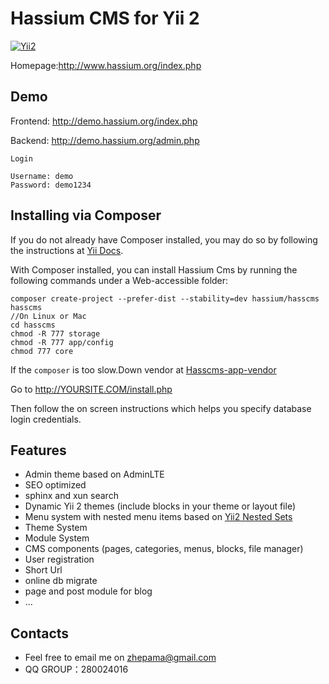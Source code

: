 Hassium CMS for Yii 2
===============================

[![Yii2](https://img.shields.io/badge/Powered_by-Yii_Framework-green.svg?style=flat)](http://www.yiiframework.com/)


Homepage:http://www.hassium.org/index.php

Demo
-----------------------------------
Frontend: http://demo.hassium.org/index.php

Backend: http://demo.hassium.org/admin.php

`Login`

```
Username: demo
Password: demo1234
```

Installing via Composer 
-----------------------------------
If you do not already have Composer installed, you may do so by following the instructions at [Yii Docs](https://github.com/yiisoft/yii2/blob/master/docs/guide/start-installation.md#installing-via-composer-).

With Composer installed, you can install Hassium Cms by running the following commands under a Web-accessible folder:

```
composer create-project --prefer-dist --stability=dev hassium/hasscms hasscms
//On Linux or Mac
cd hasscms
chmod -R 777 storage
chmod -R 777 app/config
chmod 777 core
```

If the `composer` is too slow.Down vendor at [Hasscms-app-vendor](https://github.com/hassiumsoft/hasscms-app-vendor.git)

Go to http://YOURSITE.COM/install.php

Then follow the on screen instructions which helps you specify database login credentials.


Features
-----------------------------------
  - Admin theme based on AdminLTE
  - SEO optimized
  - sphinx and xun search 
  - Dynamic Yii 2 themes (include blocks in your theme or layout file)
  - Menu system with nested menu items based on [Yii2 Nested Sets](https://github.com/creocoder/yii2-nested-sets)
  - Theme System
  - Module System
  - CMS components (pages, categories, menus, blocks, file manager)
  - User registration 
  - Short Url
  - online db migrate
  - page and post module for blog
  - ...

Contacts
-----------------------------------
  - Feel free to email me on zhepama@gmail.com
  - QQ GROUP：280024016